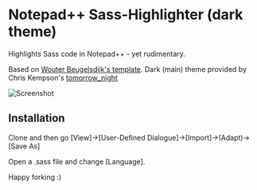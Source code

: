Notepad++ Sass-Highlighter (dark theme)
=======================================

Highlights Sass code in Notepad++ - yet rudimentary.

Based on  [Wouter Beugelsdijk's template](http://tech.wiedo.nl/sass-3-notepad-user-defined-syntax-highlighti).
Dark (main) theme provided by Chris Kempson's [tomorrow_night](https://github.com/chriskempson/Tomorrow-Theme)

![Screenshot](https://www.dropbox.com/s/3ihzlovxf9ttiqn/notepad%2B%2B_sass_highlighter_2012-11-08_14-48-53.png)

Installation
------------

Clone and then go [View]->[User-Defined Dialogue]->[Import]->(Adapt)->[Save As]

Open a .sass file and change [Language].

Happy forking :)